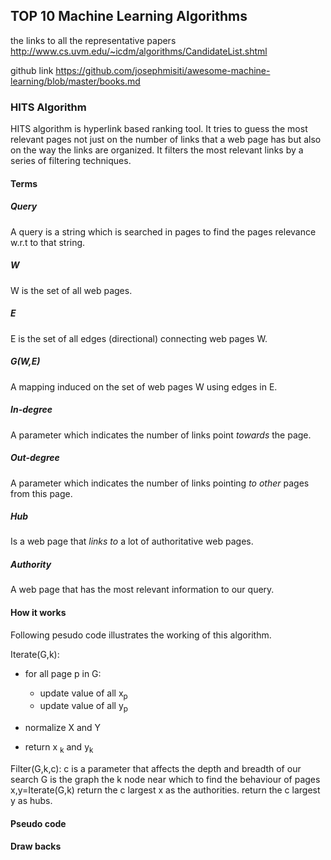 ## TOP 10 Machine Learning Algorithms

the links to all the representative papers
http://www.cs.uvm.edu/~icdm/algorithms/CandidateList.shtml

github link
https://github.com/josephmisiti/awesome-machine-learning/blob/master/books.md

### HITS Algorithm

HITS algorithm is hyperlink based ranking tool. It tries to guess the
most relevant pages not just on the number of links that a web page has
but also on the way the links are organized. It filters the most
relevant links by a series of filtering techniques. 

#### Terms

##### _Query_ 
A query is  a string which is searched in pages to find the pages
relevance w.r.t to that string.

##### _W_
W is the set of all web pages.

##### _E_
E is the set of all edges (directional) connecting web pages W.

##### _G(W,E)_
A mapping induced on the set of web pages W using edges in E.

##### _In-degree_
A parameter which indicates the number of links point *towards* the
page.

##### _Out-degree_
A parameter which indicates the number of links pointing *to other*
pages from this page.

##### _Hub_
Is a web page that *links to* a lot of authoritative web pages.

##### _Authority_
A web page that has the most relevant information to our query.

#### How it works
Following pesudo code illustrates the working of this algorithm.

Iterate(G,k):

- for all page p in G:
    - update value of all x<sub>p</sub>
    - update value of all y<sub>p</sub>
    	
- normalize X and Y
    
- return x <sub>k</sub> and y<sub>k</sub>
    	
Filter(G,k,c):
    c is a parameter that affects the depth and breadth of our search
    G is the graph
    the k node near which to find the behaviour of pages
    x,y=Iterate(G,k)
    return the c largest x as the authorities.
    return the c largest y as hubs.
    

#### Pseudo code

#### Draw backs
